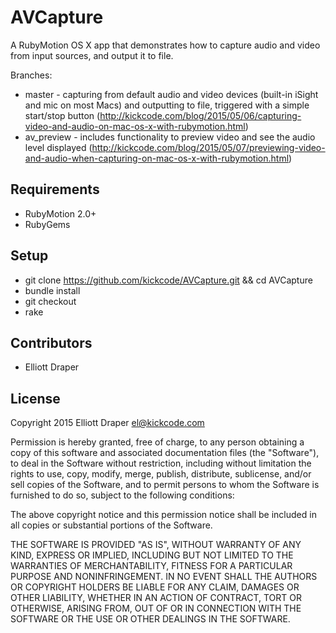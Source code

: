 # AVCapture

A RubyMotion OS X app that demonstrates how to capture audio and video from input sources, and output it to file.

Branches:

* master - capturing from default audio and video devices (built-in iSight and mic on most Macs) and outputting to file, triggered with a simple start/stop button (http://kickcode.com/blog/2015/05/06/capturing-video-and-audio-on-mac-os-x-with-rubymotion.html)
* av_preview - includes functionality to preview video and see the audio level displayed (http://kickcode.com/blog/2015/05/07/previewing-video-and-audio-when-capturing-on-mac-os-x-with-rubymotion.html)

## Requirements

* RubyMotion 2.0+
* RubyGems

## Setup

* git clone https://github.com/kickcode/AVCapture.git && cd AVCapture
* bundle install
* git checkout <branch for tutorial>
* rake

## Contributors

* Elliott Draper

## License

Copyright 2015 Elliott Draper <el@kickcode.com>

Permission is hereby granted, free of charge, to any person obtaining
a copy of this software and associated documentation files (the
"Software"), to deal in the Software without restriction, including
without limitation the rights to use, copy, modify, merge, publish,
distribute, sublicense, and/or sell copies of the Software, and to
permit persons to whom the Software is furnished to do so, subject to
the following conditions:

The above copyright notice and this permission notice shall be
included in all copies or substantial portions of the Software.

THE SOFTWARE IS PROVIDED "AS IS", WITHOUT WARRANTY OF ANY KIND,
EXPRESS OR IMPLIED, INCLUDING BUT NOT LIMITED TO THE WARRANTIES OF
MERCHANTABILITY, FITNESS FOR A PARTICULAR PURPOSE AND
NONINFRINGEMENT. IN NO EVENT SHALL THE AUTHORS OR COPYRIGHT HOLDERS BE
LIABLE FOR ANY CLAIM, DAMAGES OR OTHER LIABILITY, WHETHER IN AN ACTION
OF CONTRACT, TORT OR OTHERWISE, ARISING FROM, OUT OF OR IN CONNECTION
WITH THE SOFTWARE OR THE USE OR OTHER DEALINGS IN THE SOFTWARE.
